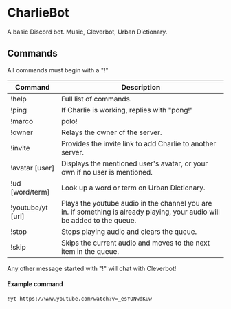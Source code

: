 # CharlieBot
A basic Discord bot. Music, Cleverbot, Urban Dictionary.

## Commands
All commands must begin with a "!"
 
 Command|Description
 -------|------------
 !help|Full list of commands.
 !ping|If Charlie is working, replies with "pong!" 
 !marco|polo! 
 !owner|Relays the owner of the server. 
 !invite|Provides the invite link to add Charlie to another server.
 !avatar [user]|Displays the mentioned user's avatar, or your own if no user is mentioned. 
 !ud [word/term]|Look up a word or term on Urban Dictionary. 
 !youtube/yt [url]|Plays the youtube audio in the channel you are in. If something is already playing, your audio will be added to the queue.
 !stop|Stops playing audio and clears the queue.
 !skip|Skips the current audio and moves to the next item in the queue.
 
 Any other message started with "!" will chat with Cleverbot!
 
#### Example command
 
 ```
 !yt https://www.youtube.com/watch?v=_esYONwdKuw
 ```
